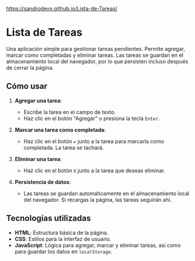 https://sandrodevx.github.io/Lista-de-Tareas/

# Lista de Tareas

Una aplicación simple para gestionar tareas pendientes. Permite agregar, marcar como completadas y eliminar tareas. Las tareas se guardan en el almacenamiento local del navegador, por lo que persisten incluso después de cerrar la página.

## Cómo usar

1. **Agregar una tarea**:
   - Escribe la tarea en el campo de texto.
   - Haz clic en el botón "Agregar" o presiona la tecla `Enter`.

2. **Marcar una tarea como completada**:
   - Haz clic en el botón `✔` junto a la tarea para marcarla como completada. La tarea se tachará.

3. **Eliminar una tarea**:
   - Haz clic en el botón `X` junto a la tarea que deseas eliminar.

4. **Persistencia de datos**:
   - Las tareas se guardan automáticamente en el almacenamiento local del navegador. Si recargas la página, las tareas seguirán ahí.

## Tecnologías utilizadas

- **HTML**: Estructura básica de la página.
- **CSS**: Estilos para la interfaz de usuario.
- **JavaScript**: Lógica para agregar, marcar y eliminar tareas, así como para guardar los datos en `localStorage`.
